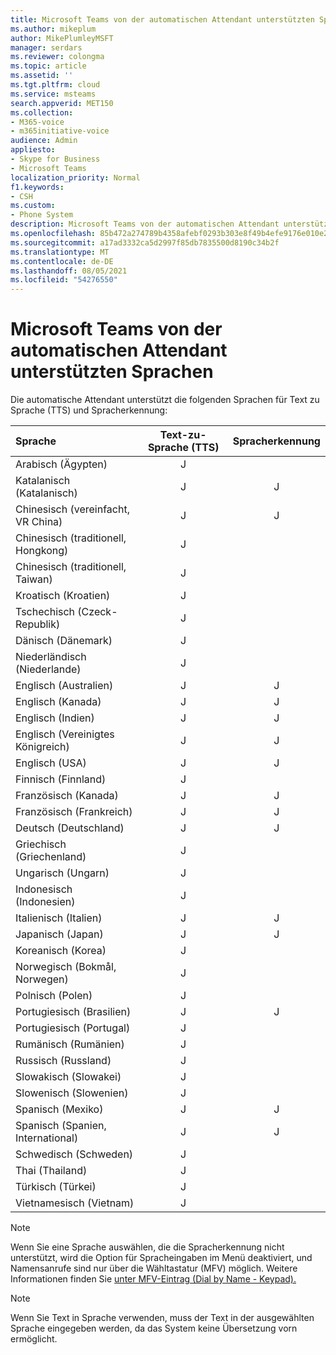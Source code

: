 ```yaml
---
title: Microsoft Teams von der automatischen Attendant unterstützten Sprachen
ms.author: mikeplum
author: MikePlumleyMSFT
manager: serdars
ms.reviewer: colongma
ms.topic: article
ms.assetid: ''
ms.tgt.pltfrm: cloud
ms.service: msteams
search.appverid: MET150
ms.collection:
- M365-voice
- m365initiative-voice
audience: Admin
appliesto:
- Skype for Business
- Microsoft Teams
localization_priority: Normal
f1.keywords:
- CSH
ms.custom:
- Phone System
description: Microsoft Teams von der automatischen Attendant unterstützten Sprachen
ms.openlocfilehash: 85b472a274789b4358afebf0293b303e8f49b4efe9176e010e25faeca673fbae
ms.sourcegitcommit: a17ad3332ca5d2997f85db7835500d8190c34b2f
ms.translationtype: MT
ms.contentlocale: de-DE
ms.lasthandoff: 08/05/2021
ms.locfileid: "54276550"
---
```

# <a name="microsoft-teams-auto-attendant-supported-languages"></a>Microsoft Teams von der automatischen Attendant unterstützten Sprachen

Die automatische Attendant unterstützt die folgenden Sprachen für Text zu Sprache (TTS) und Spracherkennung:

|Sprache                                |Text-zu-Sprache (TTS)     |Spracherkennung                     |
|:---------------------------------------|:-----------------------:|:-------------------------------------:|
|Arabisch (Ägypten)                          |J                        |                                       |
|Katalanisch (Katalanisch)                       |J                        |J                                      |
|Chinesisch (vereinfacht, VR China)               |J                        |J                                      |
|Chinesisch (traditionell, Hongkong)        |J                        |                                       |
|Chinesisch (traditionell, Taiwan)           |J                        |                                       |    
|Kroatisch (Kroatien)                      |J                        |                                       |    
|Tschechisch (Czeck-Republik)                  |J                        |                                       |    
|Dänisch (Dänemark)                        |J                        |                                       |    
|Niederländisch (Niederlande)                     |J                        |                                       |    
|Englisch (Australien)                     |J                        |J                                      |
|Englisch (Kanada)                        |J                        |J                                      |
|Englisch (Indien)                         |J                        |J                                      |
|Englisch (Vereinigtes Königreich)                |J                        |J                                      |
|Englisch (USA)                 |J                        |J                                      |
|Finnisch (Finnland)                       |J                        |                                       |    
|Französisch (Kanada)                         |J                        |J                                      |
|Französisch (Frankreich)                         |J                        |J                                      |
|Deutsch (Deutschland)                        |J                        |J                                      |
|Griechisch (Griechenland)                          |J                        |                                       |
|Ungarisch (Ungarn)                     |J                        |                                       |
|Indonesisch (Indonesien)                  |J                        |                                       |
|Italienisch (Italien)                         |J                        |J                                      |
|Japanisch (Japan)                        |J                        |J                                      |
|Koreanisch (Korea)                          |J                        |                                       |    
|Norwegisch (Bokmål, Norwegen)               |J                        |                                       |    
|Polnisch (Polen)                         |J                        |                                       |    
|Portugiesisch (Brasilien)                     |J                        |J                                      |
|Portugiesisch (Portugal)                   |J                        |                                       |    
|Rumänisch (Rumänien)                      |J                        |                                       |    
|Russisch (Russland)                        |J                        |                                       |    
|Slowakisch (Slowakei)                       |J                        |                                       |    
|Slowenisch (Slowenien)                    |J                        |                                       |    
|Spanisch (Mexiko)                        |J                        |J                                      |
|Spanisch (Spanien, International)          |J                        |J                                      |
|Schwedisch (Schweden)                        |J                        |                                       |    
|Thai (Thailand)                         |J                        |                                       |    
|Türkisch (Türkei)                        |J                        |                                       |    
|Vietnamesisch (Vietnam)                    |J                        |                                       |    

> [!NOTE]
> Wenn Sie eine Sprache auswählen, die die Spracherkennung nicht unterstützt, wird die Option für Spracheingaben im Menü deaktiviert, und Namensanrufe sind nur über die Wähltastatur (MFV) möglich. Weitere Informationen finden Sie [unter MFV-Eintrag (Dial by Name - Keypad).](dial-voice-reference.md#dial-by-name---keypad-dtmf-entry)

> [!NOTE]
> Wenn Sie Text in Sprache verwenden, muss der Text in der ausgewählten Sprache eingegeben werden, da das System keine Übersetzung vorn ermöglicht.
